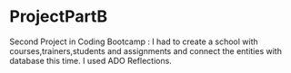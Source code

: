 # ProjectPartB
Second Project in Coding Bootcamp : I had to create a school with courses,trainers,students and assignments and connect the entities with database this time.
I used ADO Reflections.
